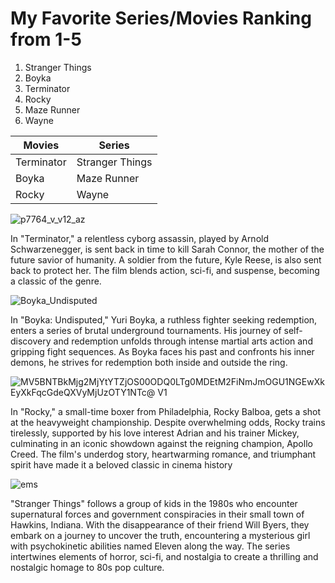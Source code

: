 # My Favorite Series/Movies Ranking from 1-5
1. Stranger Things
2. Boyka
3. Terminator
4. Rocky
5. Maze Runner
6. Wayne
   
| Movies  | Series |
| ------------- | ------------- |
| Terminator  | Stranger Things  |
| Boyka  | Maze Runner  |
| Rocky  | Wayne  |

![p7764_v_v12_az](https://github.com/Harbe0909/app-dev/assets/169812069/ba0a3bde-1b17-457f-9d95-9f5123a040c5)

In "Terminator," a relentless cyborg assassin, played by Arnold Schwarzenegger, is sent back in time to kill Sarah Connor, the mother of the future savior of humanity. A soldier from the future, Kyle Reese, is also sent back to protect her. The film blends action, sci-fi, and suspense, becoming a classic of the genre.

![Boyka_Undisputed](https://github.com/Harbe0909/app-dev/assets/169812069/a919d606-8a7e-4538-b312-7d01540416e1)

In "Boyka: Undisputed," Yuri Boyka, a ruthless fighter seeking redemption, enters a series of brutal underground tournaments. His journey of self-discovery and redemption unfolds through intense martial arts action and gripping fight sequences. As Boyka faces his past and confronts his inner demons, he strives for redemption both inside and outside the ring.

![MV5BNTBkMjg2MjYtYTZjOS00ODQ0LTg0MDEtM2FiNmJmOGU1NGEwXkEyXkFqcGdeQXVyMjUzOTY1NTc@ _V1_](https://github.com/Harbe0909/app-dev/assets/169812069/ca924a73-d348-4088-b774-573399f8d6d8)

In "Rocky," a small-time boxer from Philadelphia, Rocky Balboa, gets a shot at the heavyweight championship. Despite overwhelming odds, Rocky trains tirelessly, supported by his love interest Adrian and his trainer Mickey, culminating in an iconic showdown against the reigning champion, Apollo Creed. The film's underdog story, heartwarming romance, and triumphant spirit have made it a beloved classic in cinema history

![ems](https://github.com/Harbe0909/app-dev/assets/169812069/3f55ac5a-8b77-4b90-bd2a-89a12757cd4b)

"Stranger Things" follows a group of kids in the 1980s who encounter supernatural forces and government conspiracies in their small town of Hawkins, Indiana. With the disappearance of their friend Will Byers, they embark on a journey to uncover the truth, encountering a mysterious girl with psychokinetic abilities named Eleven along the way. The series intertwines elements of horror, sci-fi, and nostalgia to create a thrilling and nostalgic homage to 80s pop culture.







